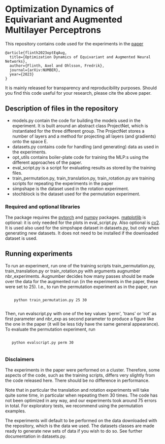 # Optimization Dynamics of Equivariant and Augmented Multilayer Perceptrons

This repository contains code used for the experiments in the [paper](https://arxiv.org/abs/number)

```
@article{flinth2023optEqAug,
  title={Optimization Dynamics of Equivariant and Augmented Neural Networks},
  author={Flinth, Axel and Ohlsson, Fredrik},
  journal={arXiv:NUMBER},
  year={2023}
}
```

It is mainly released for transparency and reproducibility purposes. Should you find this code useful for your research, please cite the above paper.

## Description of files in the repository
* models.py contain the code for building the models used in the experiment. 
It is built around an abstract class ProjectNet, which is instantiated for the three different group. 
The ProjectNet stores a number of layers and a method for projecting all layers (and gradients) onto the space E.
* datasets.py contains code for handling (and generating) data as used in the experiments. 
* opt_utils contains boiler-plate code for training the MLP:s using the different approaches of the paper. 
* eval_script.py is a script for evaluating results as stored by the training files.
* train_permutation.py, train_translation.py, train_rotation.py are training scripts for repeating the experiments in the paper
* simpshape is the dataset used in the rotation experiment.
* stochblock is the dataset used for the permutation experiment. 

### Required and optional libraries
The package requires the [pytorch](https://pytorch.org/) and [numpy](https://numpy.org/) packages.  [matplotlib](https://matplotlib.org/) is optional: it is only needed for the plots in eval_script.py. Also optional is [cv2](https://pypi.org/project/opencv-python/). It is used also used for the simpshape dataset in datasets.py, but only when generating new datasets. It does not need to be installed if the downloaded dataset is used.

## Running experiments
To run an experiment, run one of the training scripts train_permutation.py, train_translation.py or train_rotation.py with arguments augnumber nbr_experiments. 
Augnumber decides how many passes should be made over the data for the augmented run (in the experiments in the paper, these were set to 25). I.e., to run the permutation experiment as in the paper, run

```

    python train_permutation.py 25 30
    
```
 
Then, run evalscript.py with one of the key values 'perm', 'trans' or 'rot' as first parameter and nbr_exp as second parameter to produce a figure like the one in the paper (it will be less tidy
have the same general appearance). To evaluate the permutation experiment, run

```

   python evalscript.py perm 30
   
```

### Disclaimers
The experiments in the paper were performed on a cluster. Therefore, some aspects of the code, such as the training scripts, differs very slightly from the code released here. There should be no difference in performance.

Note that in particular the translation and rotation experiments will take quite some time, in particular when repeating them 30 times. The code has not been optimized in any way, and our experiments took around 75 errors in total. For exploratory tests, we recommend using the permutation examples.

The experiments will default to be performed on the data downloaded with the repository, which is the data we used. The datasets classes are made ready to generate new sets of data if you wish to do so. See further documentation in datasets.py.



